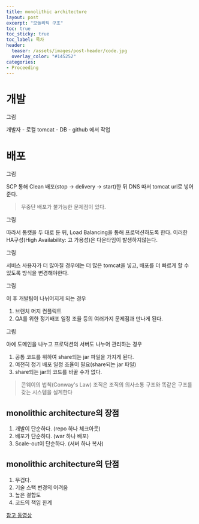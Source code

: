 ```yaml
---
title: monolithic architecture
layout: post
excerpt: "모놀리틱 구조"
toc: true
toc_sticky: true
toc_label: 목차
header:
  teaser: /assets/images/post-header/code.jpg
  overlay_color: "#145252"
categories:
- Proceeding
---
```






# 개발

그림

개발자 - 로컬 tomcat - DB - github 에서 작업

# 배포

그림

SCP 통해 Clean 배포(stop -> delivery -> start)한 뒤
DNS 따서 tomcat url로 넣어준다.

> 무중단 배포가 불가능한 문제점이 있다.

그림

따라서 톰캣을 두 대로 둔 뒤, Load Balancing을 통해 프로덕션하도록
한다. 이러한 HA구성(High Availability: 고 가용성)은 다운타임이
발생하지않는다. 

그림

서비스 사용자가 더 많아질 경우에는 더 많은  tomcat을 넣고,
배포를 더 빠르게 할 수  있도록 방식을 변경해야한다.

그림

이 후 개발팀이 나뉘어지게 되는 경우
1. 브랜치 머지 컨플릭트
2. QA를 위한 정기배포 일정 조율
등의 여러가지 문제점과 만나게 된다.

그림

아예 도메인을 나누고 프로덕션의 서버도 나누어 관리하는 경우
1. 공통 코드를 위하여 share되는 jar 파일을 가지게 된다.
2. 여전히 정기 배포 일정 조율이 필요(share되는 jar 파일)
3. share되는 jar의 코드를 바꿀 수가 없다.

>콘웨이의 법칙(Conway's Law)
>조직은 조직의 의사소통 구조와 똑같은 구조를 갖는 시스템을 설계한다

## monolithic architecture의 장점
1. 개발이 단순하다. (repo 하나 체크아웃)
2. 배포가 단순하다. (war 하나 배포)
3. Scale-out이 단순하다. (서버 하나 복사)

## monolithic architecture의 단점
1. 무겁다.
2. 기술 스택 변경의 어려움
3. 높은 결합도
4. 코드의 책임 한계


[참고 동영상](https://www.youtube.com/watch?v=D6drzNZWs-Y)

